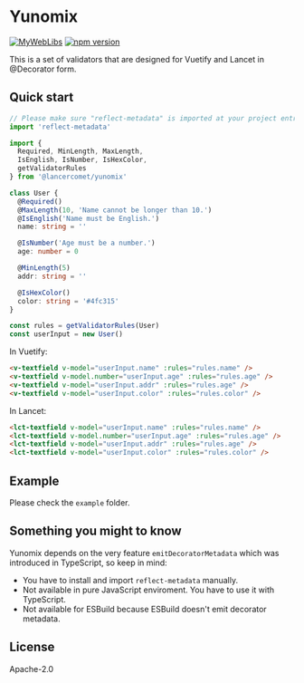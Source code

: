 # Yunomix

[![MyWebLibs](https://github.com/LancerComet/MyWebLibs/workflows/Test/badge.svg)](https://github.com/LancerComet/MyWebLibs/actions)
[![npm version](https://badge.fury.io/js/@lancercomet%2Fyunomix.svg)](https://badge.fury.io/js/@lancercomet%2Fyunomix)

This is a set of validators that are designed for Vuetify and Lancet in @Decorator form.

## Quick start

```ts
// Please make sure "reflect-metadata" is imported at your project entry.
import 'reflect-metadata'
```

```ts
import {
  Required, MinLength, MaxLength,
  IsEnglish, IsNumber, IsHexColor,
  getValidatorRules
} from '@lancercomet/yunomix'

class User {
  @Required()
  @MaxLength(10, 'Name cannot be longer than 10.')
  @IsEnglish('Name must be English.')
  name: string = ''

  @IsNumber('Age must be a number.')
  age: number = 0

  @MinLength(5)
  addr: string = ''

  @IsHexColor()
  color: string = '#4fc315'
}

const rules = getValidatorRules(User)
const userInput = new User()
```

In Vuetify:

```html
<v-textfield v-model="userInput.name" :rules="rules.name" />
<v-textfield v-model.number="userInput.age" :rules="rules.age" />
<v-textfield v-model="userInput.addr" :rules="rules.age" />
<v-textfield v-model="userInput.color" :rules="rules.color" />
```

In Lancet:

```html
<lct-textfield v-model="userInput.name" :rules="rules.name" />
<lct-textfield v-model.number="userInput.age" :rules="rules.age" />
<lct-textfield v-model="userInput.addr" :rules="rules.age" />
<lct-textfield v-model="userInput.color" :rules="rules.color" />
```

## Example

Please check the `example` folder.

## Something you might to know

Yunomix depends on the very feature `emitDecoratorMetadata` which was introduced in TypeScript, so keep in mind:

- You have to install and import `reflect-metadata` manually.
- Not available in pure JavaScript enviroment. You have to use it with TypeScript.
- Not available for ESBuild because ESBuild doesn't emit decorator metadata.


## License

Apache-2.0
